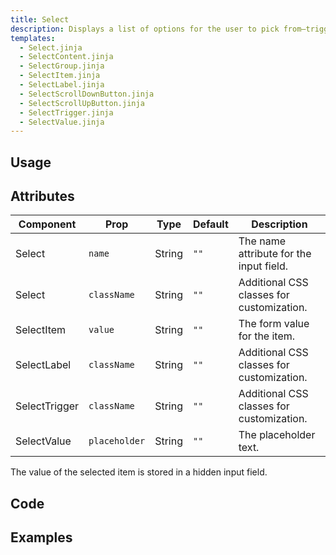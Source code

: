 ```yaml
---
title: Select
description: Displays a list of options for the user to pick from—triggered by a button.
templates:
  - Select.jinja
  - SelectContent.jinja
  - SelectGroup.jinja
  - SelectItem.jinja
  - SelectLabel.jinja
  - SelectScrollDownButton.jinja
  - SelectScrollUpButton.jinja
  - SelectTrigger.jinja
  - SelectValue.jinja
---
```


<TabPreview component="Select" template="examples/select.html"/>

<Prose>

## Usage

</Prose>

<IncludeTemplate template="examples/select.html"/>

<Prose>

## Attributes

| Component     | Prop          | Type           | Default  | Description                               |
|---------------|---------------|----------------|----------|-------------------------------------------|
| Select        | `name`        | String         | `""`     | The name attribute for the input field.   |
| Select        | `className`   | String         | `""`     | Additional CSS classes for customization. |
| SelectItem    | `value`       | String         | `""`     | The form value for the item.              |
| SelectLabel   | `className`   | String         | `""`     | Additional CSS classes for customization. |
| SelectTrigger | `className`   | String         | `""`     | Additional CSS classes for customization. |
| SelectValue   | `placeholder` | String         | `""`     | The placeholder text.                     |

The value of the selected item is stored in a hidden input field.

## Code
</Prose>

<IncludeComponents :components="{{ metadata.templates }}" />

<Prose>

## Examples
</Prose>

<TabPreview component="Scrollable" template="examples/select_scrollable.html"/>
